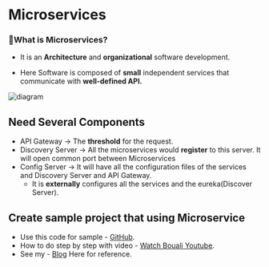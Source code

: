 # Microservices

### 🤔What is Microservices?

- It is an **Architecture** and **organizational** software development.

- Here Software is composed of **small** independent services that communicate with **well-defined API.**

![diagram](https://github.com/Karthikn-n/Microservices/assets/102584859/4254c4b0-59b4-4da3-8ea4-ea161a20d66f)

## Need Several Components

- API Gateway → The **threshold** for the request.
- Discovery Server → All the microservices would **register** to this server. It will open common port between Microservices
- Config Server    → It will have all the configuration files of the services and Discovery Server and API Gateway.
    - It is **externally** configures all the services and the eureka(Discover Server).

## Create sample project that using Microservice
- Use this code for sample - [GitHub](https://github.com/Karthikn-n/Microservices.git).
- How to do step by step with video - [Watch Bouali Youtube](https://www.youtube.com/watch?v=KJ0cSvYj41c).
- See my - [Blog](https://karthikn1.blogspot.com/2023/07/microservices.html) Here for reference.

